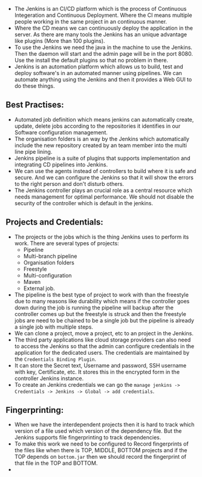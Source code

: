 - The Jenkins is an CI/CD platform which is the process of Continuous Integeration and Continuous Deployment. Where the CI means multiple people working in the same project in an continuous manner.
- Where the CD means we can continuously deploy the application in the server. As there are many tools the Jenkins has an unique advantage like plugins (More than 100 plugins). 
- To use the Jenkins we need the java in the machine to use the Jenkins. Then the daemon will start and the admin page will be in the port 8080. Use the install the default plugins so that no problem in there.
- Jenkins is an automation platform which allows us to build, test and deploy software's in an automated manner using pipelines. We can automate anything using the Jenkins and then it provides a Web GUI to do these things. 
## Best Practises:
- Automated job definition which means jenkins can automatically create, update, delete jobs according to the repositories it identifies in our Software configuration management.
- The organisation folders is an way by the Jenkins which automatically include the new repository created by an team member into the multi line pipe lining.
- Jenkins pipeline is a suite of plugins that supports implementation and integrating CD  pipelines into Jenkins.
- We can use the agents instead of controllers to build where it is safe and secure. And we can configure the Jenkins so that it will show the errors to the right person and don't disturb others.
- The Jenkins controller plays an crucial role as a central resource which needs management for optimal performance. We should not disable the security of the controller which is default in the jenkins.
## Projects and Credentials:
- The projects or the jobs which is the thing Jenkins uses to perform its work. There are several types of projects:
	- Pipeline
	- Multi-branch pipeline
	- Organisation folders
	- Freestyle
	- Multi-configuration
	- Maven
	- External job.
- The pipeline is the best type of project to work with than the freestyle due to many reasons like durability which means if the controller goes down during the job is running the pipeline will backup after the controller comes up but the freestyle is struck and then the freestyle jobs are need to be chained to be a single job but the pipeline is already a single job with multiple steps.
- We can clone a project, move a project, etc to an project in the Jenkins.  
- The third party applications like cloud storage providers can also need to access the Jenkins so that the admin can configure credentials in the application for the dedicated users. The credentials are maintained by the `Credentials Binding Plugin`.
- It can store the Secret text, Username and password, SSH username with key, Certificate, etc. It stores this in the encrypted form in the controller Jenkins instance.
- To create an Jenkins credentials we can go the `manage jenkins -> Credentials -> Jenkins -> Global -> add credentials`.
## Fingerprinting:
- When we have the interdependent projects then it is hard to track which version of a file used which version of the dependency file. But the Jenkins supports file fingerprinting to track dependencies.
- To make this work we need to be configured to Record fingerprints of the files like when there is TOP, MIDDLE, BOTTOM projects and if the TOP depends on `bottom.jar` then we should record the fingerprint of that file in the TOP and BOTTOM.
- 